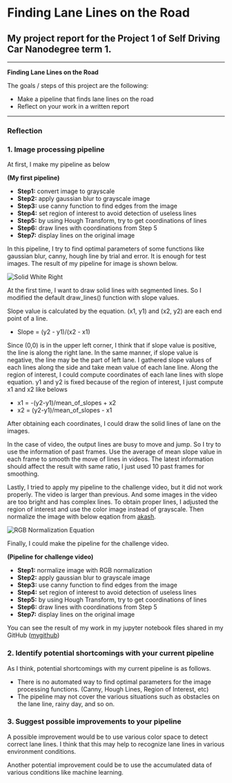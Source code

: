 # **Finding Lane Lines on the Road** 

## My project report for the Project 1 of Self Driving Car Nanodegree term 1.

---

**Finding Lane Lines on the Road**

The goals / steps of this project are the following:
* Make a pipeline that finds lane lines on the road
* Reflect on your work in a written report


[//]: # (Image References)

[image1]: ./test_images_output/solidWhiteRight.jpg "Solid White Right"
[image2]: http://akash0x53.github.io/images/norm/eq.png "RGB Normalization Equation"

---

### Reflection

### 1. Image processing pipeline

At first, I make my pipeline as below

**(My first pipeline)**
- **Step1:** convert image to grayscale
- **Step2:** apply gaussian blur to grayscale image
- **Step3:** use canny function to find edges from the image
- **Step4:** set region of interest to avoid detection of useless lines
- **Step5:** by using Hough Transform, try to get coordinations of lines
- **Step6:** draw lines with coordinations from Step 5
- **Step7:** display lines on the original image

In this pipeline, I try to find optimal parameters of some functions like gaussian blur, canny, hough line by trial and error. 
It is enough for test images. The result of my pipeline for image is shown below.

![][image1]

At the first time, I want to draw solid lines with segmented lines.
So I modified the default draw_lines() function with slope values.

Slope value is calculated by the equation. (x1, y1) and (x2, y2) are each end point of a line.

* Slope = (y2 - y1)/(x2 - x1)

Since (0,0) is in the upper left corner, I think that if slope value is positive, the line is along the right lane.
In the same manner, if slope value is negative, the line may be the part of left lane.
I gathered slope values of each lines along the side and take mean value of each lane line.
Along the region of interest, I could compute coordinates of each lane lines with slope equation.
y1 and y2 is fixed because of the region of interest, I just compute x1 and x2 like belows

* x1 = -(y2-y1)/mean_of_slopes + x2
* x2 = (y2-y1)/mean_of_slopes - x1

After obtaining each coordinates, I could draw the solid lines of lane on the images.

In the case of video, the output lines are busy to move and jump.
So I try to use the information of past frames.
Use the average of mean slope value in each frame to smooth the move of lines in videos.
The latest information should affect the result with same ratio, I just used 10 past frames for smoothing.

Lastly, I tried to apply my pipeline to the challenge video, but it did not work properly.
The video is larger than previous. And some images in the video are too bright and has complex lines.
To obtain proper lines, I adjusted the region of interest and use the color image instead of grayscale.
Then normalize the image with below eqation from [akash](http://akash0x53.github.io/blog/2013/04/29/RGB-Normalization/ "AKASH's blog").

![][image2]

Finally, I could make the pipeline for the challenge video.

**(Pipeline for challenge video)**
- **Step1:** normalize image with RGB normalization
- **Step2:** apply gaussian blur to grayscale image
- **Step3:** use canny function to find edges from the image
- **Step4:** set region of interest to avoid detection of useless lines
- **Step5:** by using Hough Transform, try to get coordinations of lines
- **Step6:** draw lines with coordinations from Step 5
- **Step7:** display lines on the original image

You can see the result of my work in my jupyter notebook files shared in my GitHub ([mygithub](https://github.com/jcmaeng/CarND_Term1_P1_FindLaneLines "here"))


### 2. Identify potential shortcomings with your current pipeline

As I think, potential shortcomings with my current pipeline is as follows.

- There is no automated way to find optimal parameters for the image processing functions. (Canny, Hough Lines, Region of Interest, etc)
- The pipeline may not cover the various situations such as obstacles on the lane line, rainy day, and so on.

### 3. Suggest possible improvements to your pipeline

A possible improvement would be to use various color space to detect correct lane lines.
I think that this may help to recognize lane lines in various environment conditions.

Another potential improvement could be to use the accumulated data of various conditions like machine learning.
